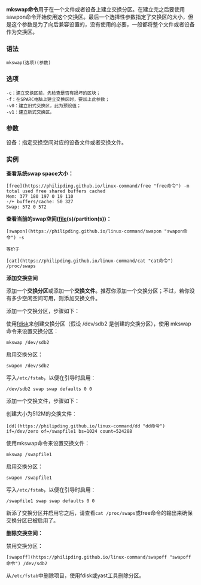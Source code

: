 **mkswap命令**用于在一个文件或者设备上建立交换分区。在建立完之后要使用sawpon命令开始使用这个交换区。最后一个选择性参数指定了交换区的大小，但是这个参数是为了向后兼容设置的，没有使用的必要，一般都将整个文件或者设备作为交换区。

### 语法  

```
mkswap(选项)(参数)
```

### 选项  

```
-c：建立交换区前，先检查是否有损坏的区块；
-f：在SPARC电脑上建立交换区时，要加上此参数；
-v0：建立旧式交换区，此为预设值；
-v1：建立新式交换区。
```

### 参数  

设备：指定交换空间对应的设备文件或者交换文件。

### 实例  

**查看系统swap space大小：**

```
[free](https://philipding.github.io/linux-command/free "free命令") -m
total used free shared buffers cached
Mem: 377 180 197 0 19 110
-/+ buffers/cache: 50 327
Swap: 572 0 572
```

**查看当前的swap空间([file](https://philipding.github.io/linux-command/file "file命令")(s)/partition(s))：**

```
[swapon](https://philipding.github.io/linux-command/swapon "swapon命令") -s

等价于

[cat](https://philipding.github.io/linux-command/cat "cat命令") /proc/swaps
```

**添加交换空间**

添加一个**交换分区**或添加一个**交换文件**。推荐你添加一个交换分区；不过，若你没有多少空闲空间可用，则添加交换文件。

添加一个交换分区，步骤如下：

使用[fdisk](https://philipding.github.io/linux-command/fdisk "fdisk命令")来创建交换分区（假设 /dev/sdb2 是创建的交换分区），使用 mkswap 命令来设置交换分区：

```
mkswap /dev/sdb2
```

启用交换分区：

```
swapon /dev/sdb2
```

写入`/etc/fstab`，以便在引导时启用：

```
/dev/sdb2 swap swap defaults 0 0
```

添加一个交换文件，步骤如下：

创建大小为512M的交换文件：

```
[dd](https://philipding.github.io/linux-command/dd "dd命令") if=/dev/zero of=/swapfile1 bs=1024 count=524288
```

使用mkswap命令来设置交换文件：

```
mkswap /swapfile1
```

启用交换分区：

```
swapon /swapfile1
```

写入`/etc/fstab`，以便在引导时启用：

```
/swapfile1 swap swap defaults 0 0
```

新添了交换分区并启用它之后，请查看`cat /proc/swaps`或free命令的输出来确保交换分区已被启用了。

**删除交换空间：**

禁用交换分区：

```
[swapoff](https://philipding.github.io/linux-command/swapoff "swapoff命令") /dev/sdb2
```

从`/etc/fstab`中删除项目，使用fdisk或yast工具删除分区。